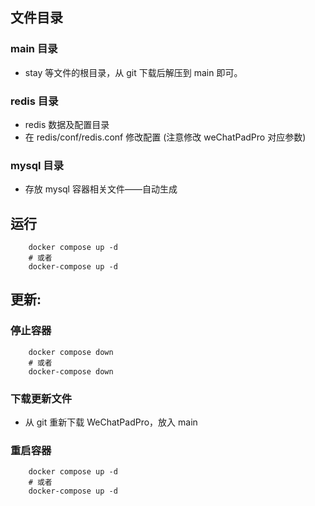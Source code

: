 ## 文件目录

### main 目录

- stay 等文件的根目录，从 git 下载后解压到 main 即可。

### redis 目录

- redis 数据及配置目录
- 在 redis/conf/redis.conf 修改配置 (注意修改 weChatPadPro 对应参数)

### mysql 目录

- 存放 mysql 容器相关文件——自动生成

## 运行

```
    docker compose up -d
    # 或者
    docker-compose up -d
```

## 更新:

### 停止容器

```
    docker compose down
    # 或者
    docker-compose down
```

### 下载更新文件

- 从 git 重新下载 WeChatPadPro，放入 main

### 重启容器

```
    docker compose up -d
    # 或者
    docker-compose up -d
```
